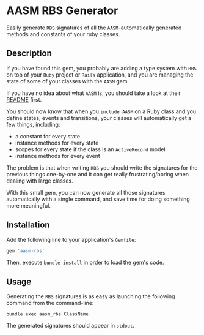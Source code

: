 # AASM RBS Generator
Easily generate `RBS` signatures of all the `AASM`-automatically generated methods and constants of your ruby classes.

## Description
If you have found this gem, you probably are adding a type system with `RBS` on top of your `Ruby` project or `Rails` application, and you are managing the state of some of your classes with the `AASM` gem.

If you have no idea about what `AASM` is, you should take a look at their [README]() first.

You should now know that when you `include AASM` on a Ruby class and you define states, events and transitions, your classes will automatically get a few things, including:
- a constant for every state
- instance methods for every state
- scopes for every state if the class is an `ActiveRecord` model
- instance methods for every event

The problem is that when writing `RBS` you should write the signatures for the previous things one-by-one and it can get really frustrating/boring when dealing with large classes.

With this small gem, you can now generate all those signatures automatically with a single command, and save time for doing something more meaningful.

## Installation
Add the following line to your application's `Gemfile`:

```rb
gem 'aasm-rbs'
```

Then, execute `bundle install` in order to load the gem's code.

## Usage
Generating the `RBS` signatures is as easy as launching the following command from the command-line:
```
bundle exec aasm_rbs ClassName
```

The generated signatures should appear in `stdout`.


